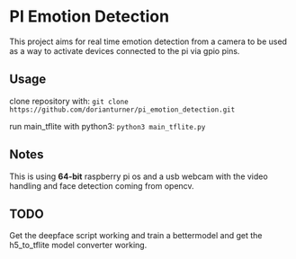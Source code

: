 #  PI Emotion Detection

This project aims for real time emotion detection from a camera to be used as a way to activate devices connected to the pi via gpio pins.

## Usage
clone repository with: ```git clone https://github.com/dorianturner/pi_emotion_detection.git```  

run main_tflite with python3: ```python3 main_tflite.py```

## Notes
This is using **64-bit** raspberry pi os and a usb webcam with the video handling and face detection coming from opencv. 

## TODO
Get the deepface script working and train a bettermodel and get the h5_to_tflite model converter working.
     
